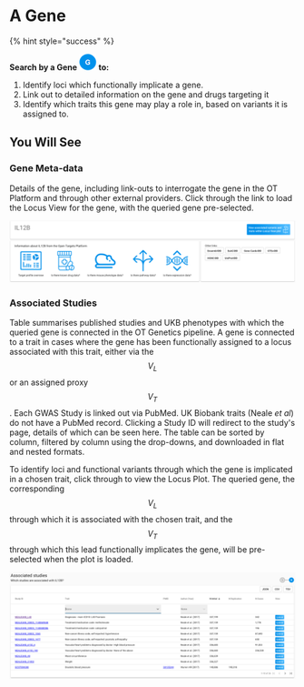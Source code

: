 # A Gene

{% hint style="success" %}

**Search by a Gene** ![](../.gitbook/assets/g_30.png) **to:**

1. Identify loci which functionally implicate a gene. 
2. Link out to detailed information on the gene and drugs targeting it
3. Identify which traits this gene may play a role in, based on variants it is assigned to.

## You Will See

### Gene Meta-data

Details of the gene, including link-outs to interrogate the gene in the OT Platform and through other external providers. Click through the link to load the Locus View for the gene, with the queried gene pre-selected.

![](../.gitbook/assets/screen-shot-2018-10-12-at-14.44.31.png)

### Associated Studies

Table summarises published studies and UKB phenotypes with which the queried gene is connected in the OT Genetics pipeline. A gene is connected to a trait in cases where the gene has been functionally assigned to a locus associated with this trait, either via the $$V_L$$ or an assigned proxy $$V_T$$. Each GWAS Study is linked out via PubMed. UK Biobank traits \(Neale _et al_\) do not have a PubMed record. Clicking a Study ID will redirect to the study's page, details of which can be seen here. The table can be sorted by column, filtered by column using the drop-downs, and downloaded in flat and nested formats.

To identify loci and functional variants through which the gene is implicated in a chosen trait, click through to view the Locus Plot. The queried gene, the corresponding $$V_L$$ through which it is associated with the chosen trait, and the $$V_T$$ through which this lead functionally implicates the gene, will be pre-selected when the plot is loaded.

![](../.gitbook/assets/screen-shot-2018-10-12-at-14.46.18.png)

